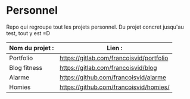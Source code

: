 # Personnel
Repo qui regroupe tout les projets personnel. Du projet concret jusqu'au test, tout y est =D

Nom du projet : | Lien :
------------ | -------------
Portfolio | https://gitlab.com/francoisvid/portfolio
Blog fitness | https://gitlab.com/francoisvid/blog
Alarme | https://github.com/francoisvid/alarme
Homies | https://github.com/francoisvid/homies/
